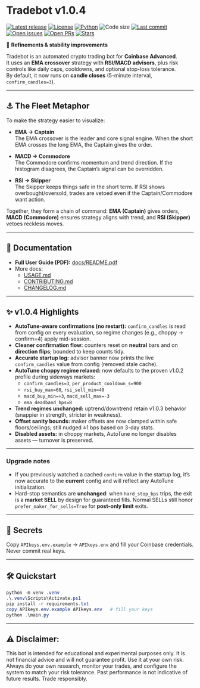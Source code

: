 # Tradebot v1.0.4

[![Latest release](https://img.shields.io/github/v/release/Madmartigan1/tradebot?sort=semver)](https://github.com/Madmartigan1/tradebot/releases)
[![License](https://img.shields.io/github/license/Madmartigan1/tradebot)](LICENSE)
[![Python](https://img.shields.io/badge/python-3.13%2B-blue)](requirements.txt)
![Code size](https://img.shields.io/github/languages/code-size/Madmartigan1/tradebot)
[![Last commit](https://img.shields.io/github/last-commit/Madmartigan1/tradebot)](https://github.com/Madmartigan1/tradebot/commits/main)
[![Open issues](https://img.shields.io/github/issues/Madmartigan1/tradebot)](https://github.com/Madmartigan1/tradebot/issues)
[![Open PRs](https://img.shields.io/github/issues-pr/Madmartigan1/tradebot)](https://github.com/Madmartigan1/tradebot/pulls)
[![Stars](https://img.shields.io/github/stars/Madmartigan1/tradebot?style=social)](https://github.com/Madmartigan1/tradebot/stargazers)

🚀 **Refinements & stability improvements**

Tradebot is an automated crypto trading bot for **Coinbase Advanced**.  
It uses an **EMA crossover** strategy with **RSI/MACD advisors**, plus risk controls like daily caps, cooldowns, and optional stop-loss tolerance.  
By default, it now runs on **candle closes** (5-minute interval, `confirm_candles=3`).

---

## ⚓ The Fleet Metaphor
To make the strategy easier to visualize:

- **EMA → Captain**  
  The EMA crossover is the leader and core signal engine. When the short EMA crosses the long EMA, the Captain gives the order.

- **MACD → Commodore**  
  The Commodore confirms momentum and trend direction. If the histogram disagrees, the Captain’s signal can be overridden.

- **RSI → Skipper**  
  The Skipper keeps things safe in the short term. If RSI shows overbought/oversold, trades are vetoed even if the Captain/Commodore want action.

Together, they form a chain of command: **EMA (Captain)** gives orders, **MACD (Commodore)** ensures strategy aligns with trend, and **RSI (Skipper)** vetoes reckless moves.

---

## 📖 Documentation
- **Full User Guide (PDF):** [docs/README.pdf](docs/README.pdf)
- More docs:
  - [USAGE.md](USAGE.md)
  - [CONTRIBUTING.md](CONTRIBUTING.md)
  - [CHANGELOG.md](CHANGELOG.md)

---

## ✨ v1.0.4 Highlights
- **AutoTune-aware confirmations (no restart):** `confirm_candles` is read from config on every evaluation, so regime changes (e.g., choppy → confirm=4) apply mid-session.
- **Cleaner confirmation flow:** counters reset on **neutral** bars and on **direction flips**; bounded to keep counts tidy.
- **Accurate startup log:** advisor banner now prints the live `confirm_candles` value from config (removed stale cache).
- **AutoTune choppy regime relaxed:** now defaults to the proven v1.0.2 profile during sideways markets:
  - `confirm_candles=3`, `per_product_cooldown_s=900`
  - `rsi_buy_max=60`, `rsi_sell_min=40`
  - `macd_buy_min=+3`, `macd_sell_max=-3`
  - `ema_deadband_bps=8`
- **Trend regimes unchanged:** uptrend/downtrend retain v1.0.3 behavior (snappier in strength, stricter in weakness).
- **Offset sanity bounds:** maker offsets are now clamped within safe floors/ceilings; still nudged ±1 bps based on 3-day stats.
- **Disabled assets:** in choppy markets, AutoTune no longer disables assets — turnover is preserved.

---

### Upgrade notes
- If you previously watched a cached `confirm` value in the startup log, it’s now accurate to the **current** config and will reflect any AutoTune initialization.
- Hard-stop semantics are **unchanged**: when `hard_stop_bps` trips, the exit is a **market SELL** by design for guaranteed fills. Normal SELLs still honor `prefer_maker_for_sells=True` for **post-only limit** exits.

---

## 🔐 Secrets
Copy `APIkeys.env.example` -> `APIkeys.env` and fill your Coinbase credentials.  
Never commit real keys.

---

## 🛠️ Quickstart
```powershell
python -m venv .venv
.\.venv\Scripts\Activate.ps1
pip install -r requirements.txt
copy APIkeys.env.example APIkeys.env   # fill your keys
python .\main.py
```

---

## ⚠️ Disclaimer:
This bot is intended for educational and experimental purposes only. It is not financial advice and will not guarantee profit. Use it at your own risk.
Always do your own research, monitor your trades, and configure the system to match your risk tolerance.
Past performance is not indicative of future results. Trade responsibly.

<!-- latest version 2025-09-25T11:16:01 -->

